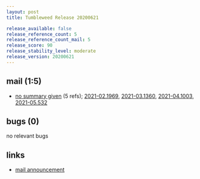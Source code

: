 ```yaml
---
layout: post
title: Tumbleweed Release 20200621

release_available: false
release_reference_count: 5
release_reference_count_mail: 5
release_score: 90
release_stability_level: moderate
release_version: 20200621
---
```


## mail (1:5)

- [no summary given](https://github.com/boombatower/tumbleweed-review/issues/10) (5 refs); [2021-02.1969](https://github.com/boombatower/tumbleweed-review/issues/10), [2021-03.1360](https://github.com/boombatower/tumbleweed-review/issues/10), [2021-04.1003](https://github.com/boombatower/tumbleweed-review/issues/10), [2021-05.532](https://github.com/boombatower/tumbleweed-review/issues/10)

## bugs (0)

<!--more-->

no relevant bugs



## links

- [mail announcement](https://github.com/boombatower/tumbleweed-review/issues/10)
